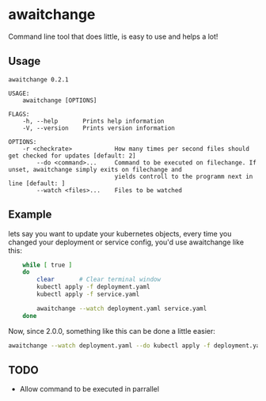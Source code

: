 # awaitchange

Command line tool that does little, is easy to use and helps a lot!

## Usage

```
awaitchange 0.2.1

USAGE:
    awaitchange [OPTIONS]

FLAGS:
    -h, --help       Prints help information
    -V, --version    Prints version information

OPTIONS:
    -r <checkrate>            How many times per second files should get checked for updates [default: 2]
        --do <command>...     Command to be executed on filechange. If unset, awaitchange simply exits on filechange and
                              yields controll to the programm next in line [default: ]
        --watch <files>...    Files to be watched

```

## Example

lets say you want to update your kubernetes objects, every time you changed your deployment or service config,
you'd use awaitchange like this:
```sh
    while [ true ]
    do
        clear       # Clear terminal window
        kubectl apply -f deployment.yaml
        kubectl apply -f service.yaml

        awaitchange --watch deployment.yaml service.yaml
    done
```


Now, since 2.0.0, something like this can be done a little easier:

```sh
awaitchange --watch deployment.yaml --do kubectl apply -f deployment.yaml
```

## TODO

- Allow command to be executed in parrallel
